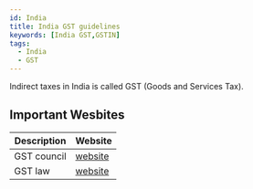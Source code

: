 ```yaml
---
id: India
title: India GST guidelines 
keywords: [India GST,GSTIN]
tags:
  - India
  - GST
---
```


Indirect taxes in India is called GST (Goods and Services Tax).

## Important Wesbites

|Description|Website|
|---|----|
|GST council|[website](https://gstcouncil.gov.in/)|
|GST law|[website](https://cbic-gst.gov.in/gst-acts.html)|
